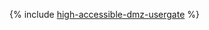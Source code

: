 {% include [high-accessible-dmz-usergate](../../_tutorials/routing/high-accessible-dmz-usergate.md) %}
